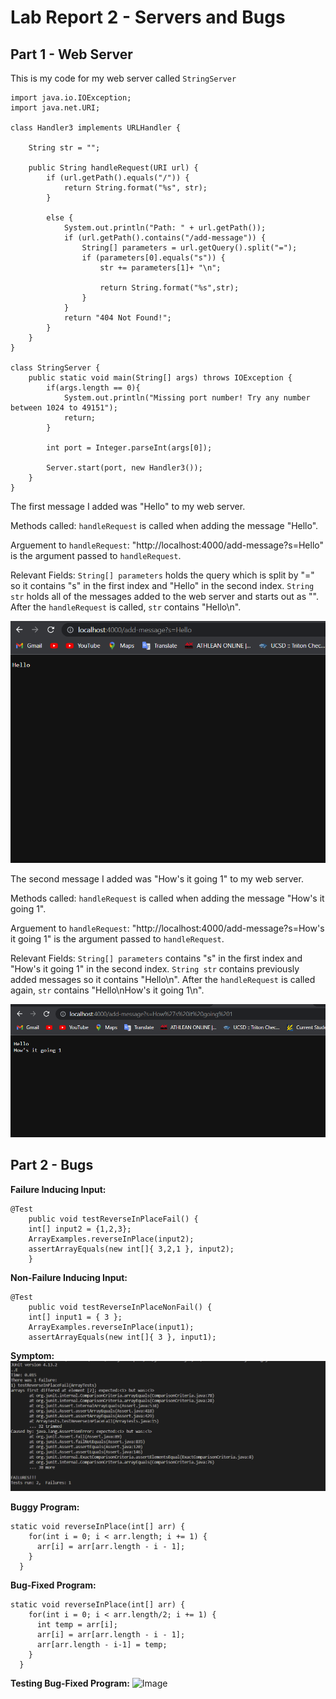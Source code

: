 # Lab Report 2 - Servers and Bugs

## Part 1 - Web Server

This is my code for my web server called `StringServer`
```
import java.io.IOException;
import java.net.URI;

class Handler3 implements URLHandler {
    
    String str = "";

    public String handleRequest(URI url) {
        if (url.getPath().equals("/")) {
            return String.format("%s", str);
        }

        else {
            System.out.println("Path: " + url.getPath());
            if (url.getPath().contains("/add-message")) {
                String[] parameters = url.getQuery().split("=");
                if (parameters[0].equals("s")) {
                    str += parameters[1]+ "\n";
                    
                    return String.format("%s",str);
                }
            }
            return "404 Not Found!";
        }
    }
}

class StringServer {
    public static void main(String[] args) throws IOException {
        if(args.length == 0){
            System.out.println("Missing port number! Try any number between 1024 to 49151");
            return;
        }

        int port = Integer.parseInt(args[0]);

        Server.start(port, new Handler3());
    }
}
```

The first message I added was "Hello" to my web server.

Methods called: `handleRequest` is called when adding the message "Hello".

Arguement to `handleRequest`: "http://localhost:4000/add-message?s=Hello" is the argument passed to `handleRequest`.

Relevant Fields: `String[] parameters` holds the query which is split by "=" so it contains "s" in the first index and "Hello" in the second index. 
                 `String str` holds all of the messages added to the web server and starts out as "". After the `handleRequest` is called, `str` contains "Hello\n".

![Image](Message1.png)

The second message I added was "How's it going 1" to my web server.

Methods called: `handleRequest` is called when adding the message "How's it going 1".

Arguement to `handleRequest`: "http://localhost:4000/add-message?s=How's it going 1" is the argument passed to `handleRequest`.

Relevant Fields: `String[] parameters` contains "s" in the first index and "How's it going 1" in the second index. 
                 `String str` contains previously added messages so it contains "Hello\n". After the `handleRequest` is called again, `str` contains "Hello\nHow's it going 1\n".

![Image](Message2.png)

## Part 2 - Bugs

**Failure Inducing Input:** 
```
@Test 
	public void testReverseInPlaceFail() {
    int[] input2 = {1,2,3};
    ArrayExamples.reverseInPlace(input2);
    assertArrayEquals(new int[]{ 3,2,1 }, input2);
	}
```

**Non-Failure Inducing Input:**
```
@Test 
	public void testReverseInPlaceNonFail() {
    int[] input1 = { 3 };
    ArrayExamples.reverseInPlace(input1);
    assertArrayEquals(new int[]{ 3 }, input1);
```

**Symptom:**
![Image](Symptom.png)

**Buggy Program:**
```
static void reverseInPlace(int[] arr) {
    for(int i = 0; i < arr.length; i += 1) {
      arr[i] = arr[arr.length - i - 1];
    }
  }
```

**Bug-Fixed Program:**
```
static void reverseInPlace(int[] arr) {
    for(int i = 0; i < arr.length/2; i += 1) {
      int temp = arr[i];
      arr[i] = arr[arr.length - i - 1];
      arr[arr.length - i-1] = temp;
    }
  }
```

**Testing Bug-Fixed Program:**
![Image](BugFixTest.png)
